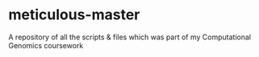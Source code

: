 # meticulous-master
A repository of all the scripts &amp; files which was part of my Computational Genomics coursework
